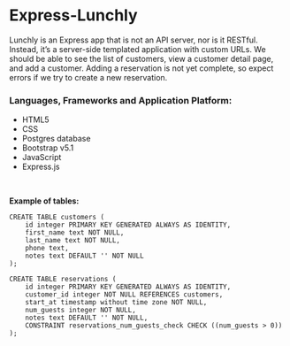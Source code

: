 # Express-Lunchly
Lunchly is an Express app that is not an API server, nor is it RESTful.
Instead, it’s a server-side templated application with custom URLs.
We should be able to see the list of customers, view a customer detail page, and add a customer. Adding a reservation is not yet complete, so expect errors if we try to create a new reservation.

### Languages, Frameworks and Application Platform:

- HTML5
- CSS
- Postgres database
- Bootstrap v5.1
- JavaScript
- Express.js

<p>&nbsp;</p>

**Example of tables:**
```
CREATE TABLE customers (
    id integer PRIMARY KEY GENERATED ALWAYS AS IDENTITY,
    first_name text NOT NULL,
    last_name text NOT NULL,
    phone text,
    notes text DEFAULT '' NOT NULL
);

CREATE TABLE reservations (
    id integer PRIMARY KEY GENERATED ALWAYS AS IDENTITY,
    customer_id integer NOT NULL REFERENCES customers,
    start_at timestamp without time zone NOT NULL,
    num_guests integer NOT NULL,
    notes text DEFAULT '' NOT NULL,
    CONSTRAINT reservations_num_guests_check CHECK ((num_guests > 0))
);

```
